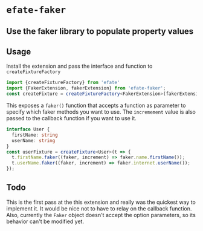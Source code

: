 # `efate-faker`
## Use the faker library to populate property values



## Usage
Install the extension and pass the interface and function to `createFixtureFactory`
```typescript
import {createFixtureFactory} from 'efate'
import {FakerExtension, fakerExtension} from 'efate-faker';
const createFixture = createFixtureFactory<FakerExtension>(fakerExtension);
```
This exposes a `faker()` function that accepts a function as parameter to specify which faker methods you want to use.  The `incremement` value is also passed to the callback function if you want to use it.

```typescript
interface User {
  firstName: string
  userName: string
}
const userFixture = createFixture<User>(t => {
  t.firstName.faker((faker, increment) => faker.name.firstName());
  t.userName.faker((faker, increment) => faker.internet.userName());
});
```
## Todo
This is the first pass at the this extension and really was the quickest way to implement it.  It would be nice not to have to relay on the callback function.  Also, currently the `Faker` object doesn't accept the option parameters, so its behavior can't be modified yet.

